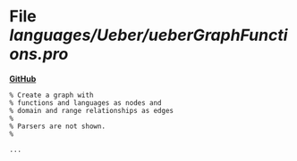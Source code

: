 # File _languages/Ueber/ueberGraphFunctions.pro_
**[GitHub](https://github.com/softlang/yas/blob/master/languages/Ueber/ueberGraphFunctions.pro)**
```
% Create a graph with
% functions and languages as nodes and
% domain and range relationships as edges
%
% Parsers are not shown.
%

...
```
